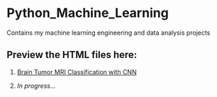 # Python_Machine_Learning
Contains my machine learning engineering and data analysis projects

## Preview the HTML files here:

1. [Brain Tumor MRI Classification with CNN](https://htmlpreview.github.io/?https://github.com/kriszhli/Python_Machine_Learning/blob/main/CNN_Brain_Tumor_Classification.html)

2. _In progress..._
